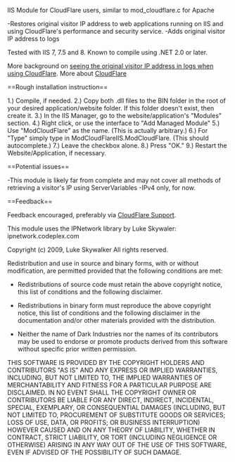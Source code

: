 IIS Module for CloudFlare users, similar to mod_cloudflare.c for Apache

-Restores original visitor IP address to web applications running on IIS and using CloudFlare's performance and security service.
-Adds original visitor IP address to logs

Tested with IIS 7, 7.5 and 8. Known to compile using .NET 2.0 or later.

More background on [seeing the original visitor IP address in logs when using CloudFlare](https://support.cloudflare.com/entries/22055137-why-do-my-server-logs-show-cloudflare-s-ips-using-cloudflare "CloudFlare"). More about [CloudFlare](https://www.cloudflare.com)

==Rough installation instruction==

1.) Compile, if needed.
2.) Copy both .dll files to the BIN folder in the root of your desired application/website folder. If this folder doesn't exist, then create it.
3.) In the IIS Manager, go to the website/application's "Modules" section.
4.) Right click, or use the interface to "Add Managed Module"
5.) Use "ModCloudFlare" as the name. (This is actually arbitrary.)
6.) For "Type" simply type in ModCloudFlareIIS.ModCloudFlare. (This should autocomplete.)
7.) Leave the checkbox alone.
8.) Press "OK."
9.) Restart the Website/Application, if necessary.

==Potential issues==

-This module is likely far from complete and may not cover all methods of retrieving a visitor's IP using ServerVariables
-IPv4 only, for now.


==Feedback==

Feedback encouraged, preferably via [CloudFlare Support](http://support.cloudflare.com).


This module uses the IPNetwork library by Luke Skywaler: ipnetwork.codeplex.com

Copyright (c) 2009, Luke Skywalker
All rights reserved.

Redistribution and use in source and binary forms, with or without modification, are permitted provided that the following conditions are met:

* Redistributions of source code must retain the above copyright notice, this list of conditions and the following disclaimer.

* Redistributions in binary form must reproduce the above copyright notice, this list of conditions and the following disclaimer in the documentation and/or other materials provided with the distribution.

* Neither the name of Dark Industries nor the names of its contributors may be used to endorse or promote products derived from this software without specific prior written permission.

THIS SOFTWARE IS PROVIDED BY THE COPYRIGHT HOLDERS AND CONTRIBUTORS "AS IS" AND ANY EXPRESS OR IMPLIED WARRANTIES, INCLUDING, BUT NOT LIMITED TO, THE IMPLIED WARRANTIES OF MERCHANTABILITY AND FITNESS FOR A PARTICULAR PURPOSE ARE DISCLAIMED. IN NO EVENT SHALL THE COPYRIGHT OWNER OR CONTRIBUTORS BE LIABLE FOR ANY DIRECT, INDIRECT, INCIDENTAL, SPECIAL, EXEMPLARY, OR CONSEQUENTIAL DAMAGES (INCLUDING, BUT NOT LIMITED TO, PROCUREMENT OF SUBSTITUTE GOODS OR SERVICES; LOSS OF USE, DATA, OR PROFITS; OR BUSINESS INTERRUPTION) HOWEVER CAUSED AND ON ANY THEORY OF LIABILITY, WHETHER IN CONTRACT, STRICT LIABILITY, OR TORT (INCLUDING NEGLIGENCE OR OTHERWISE) ARISING IN ANY WAY OUT OF THE USE OF THIS SOFTWARE, EVEN IF ADVISED OF THE POSSIBILITY OF SUCH DAMAGE.

